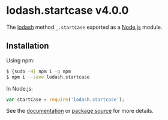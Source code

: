 # lodash.startcase v4.0.0

The [lodash](https://lodash.com/) method `_.startCase` exported as a [Node.js](https://nodejs.org/) module.

## Installation

Using npm:
```bash
$ {sudo -H} npm i -g npm
$ npm i --save lodash.startcase
```

In Node.js:
```js
var startCase = require('lodash.startcase');
```

See the [documentation](https://lodash.com/docs#startCase) or [package source](https://github.com/lodash/lodash/blob/4.0.0-npm-packages/lodash.startcase) for more details.
